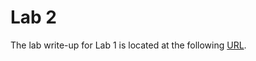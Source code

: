 # Lab 2 

The lab write-up for Lab 1 is located at the following [URL](https://ecen323wiki.groups.et.byu.net/labs/lab-02/).

